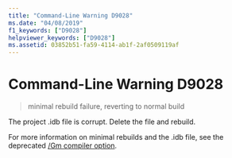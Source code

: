 ```yaml
---
title: "Command-Line Warning D9028"
ms.date: "04/08/2019"
f1_keywords: ["D9028"]
helpviewer_keywords: ["D9028"]
ms.assetid: 03852b51-fa59-4114-ab1f-2af0509119af
---
```

# Command-Line Warning D9028

> minimal rebuild failure, reverting to normal build

The project .idb file is corrupt. Delete the file and rebuild.

For more information on minimal rebuilds and the .idb file, see the deprecated [/Gm compiler option](../../build/reference/gm-enable-minimal-rebuild.md).

